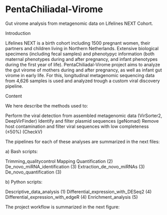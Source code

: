 # PentaChiliadal-Virome
Gut virome analysis from metagenomic data on Lifelines NEXT Cohort.


Introduction

Lifelines NEXT is a birth cohort including 1500 pregnant women, their partners and children living in Northern Netherlands. Extensive biological specimens (including fecal samples) and phenotypyc information (both maternal phenotypes during and after pregnancy, and infant phenotypes during the first year of life). PentaChiliadal-Virome project aims to analyze the gut virome of mothers during and after pregnancy, as well as infant gut virome in early life. For this, longitudinal metagenomic sequencing data from 4,626 samples is used and analyzed trough a custom viral discovery pipeline.


Content

We here describe the methods used to:

Perform the viral detection from assembled metagenomic data (VirSorter2, DeepVirFinder)
Identify and filter plasmid sequences (geNomad)
Remove host contamination and filter viral sequences with low completeness (≤50%) (CheckV)


The pipelines for each of these analyses are summarized in the next files:

a) Bash scripts:

Trimming_qualitycontrol
Mapping
Quantification (2)
De_novo_miRNA_identification (3)
Extraction_de_novo_miRNAs (3)
De_novo_quantification (3)

b) Python scripts:

Descriptive_data_analysis (1)
Differential_expression_with_DESeq2 (4)
Differential_expression_with_edgeR (4)
Enrichment_analysis (5) 


The project workflow is summarized in the next figure:
